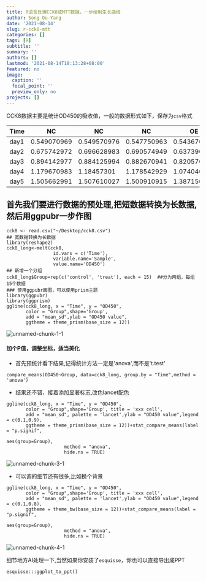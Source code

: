 ```yaml
---
title: R语言处理CCK8或MTT数据，一步绘制生长曲线
author: Song Ou-Yang
date: '2021-08-14'
slug: r-cck8-mtt
categories: []
tags: [R]
subtitle: ''
summary: ''
authors: []
lastmod: '2021-08-14T18:13:28+08:00'
featured: no
image:
  caption: ''
  focal_point: ''
  preview_only: no
projects: []
---
```


CCK8数据主要是统计OD450的吸收值，一般的数据形式如下，保存为`csv`格式

| Time | NC          | NC          | NC          | OE          | OE          | OE          |
| ---- | ----------- | ----------- | ----------- | ----------- | ----------- | ----------- |
| day1 | 0.549070969 | 0.549570976 | 0.547750963 | 0.543670962 | 0.536370963 | 0.545970956 |
| day2 | 0.675742972 | 0.696628983 | 0.690574949 | 0.637390961 | 0.630422963 | 0.653620952 |
| day3 | 0.894142977 | 0.884125994 | 0.882670941 | 0.82057096  | 0.803780962 | 0.819401947 |
| day4 | 1.179670983 | 1.18457301  | 1.178542929 | 1.074040958 | 1.067993961 | 1.052209937 |
| day5 | 1.505662991 | 1.507610027 | 1.500910915 | 1.387150955 | 1.32420196  | 1.389946927 |

## 首先我们要进行数据的预处理,把短数据转换为长数据,然后用ggpubr一步作图
```{r}
cck8 <- read.csv("~/Desktop/cck8.csv") 
## 宽数据转换为长数据
library(reshape2) 
cck8_long<-melt(cck8,
                 id.vars = c('Time'),
                 variable.name='Sample',
                 value.name='OD450')
## 新增一个分组
cck8_long$Group=rep(c('control', 'treat'), each = 15)  ##分为两组，每组15个数据
### 使用ggpubr画图，可以使用prism主题
library(ggpubr)
library(ggprism)
ggline(cck8_long, x = "Time", y = "OD450", 
       color = "Group",shape='Group', 
       add = "mean_sd",ylab = "OD450 value",
       ggtheme = theme_prism(base_size = 12))
```

![unnamed-chunk-1-1](unnamed-chunk-1-1-9033273.png)

#### 加个P值，调整坐标，适当美化

- 首先预统计看下结果,记得统计方法一定是'anova',而不是't.test'
```{r}  
compare_means(OD450~Group, data=cck8_long, group.by = "Time",method = 'anova')

```
- 结果还不错，接着添加显著标志,改色lancet配色
```{r}
ggline(cck8_long, x = "Time", y = "OD450", 
       color = "Group",shape='Group', title = 'xxx cell',
       add = "mean_sd", palette = 'lancet',ylab = "OD450 value",legend = c(0.1,0.9),
       ggtheme = theme_prism(base_size = 12))+stat_compare_means(label = "p.signif",
                                                                 aes(group=Group),
                     method = "anova",  
                     hide.ns = TRUE)
```
![unnamed-chunk-3-1](unnamed-chunk-3-1-9033283.png)

- 可以调的细节还有很多,比如换个背景
```{r}
ggline(cck8_long, x = "Time", y = "OD450", 
       color = "Group",shape='Group', title = 'xxx cell',
       add = "mean_sd", palette = 'lancet',ylab = "OD450 value",legend = c(0.1,0.8),
       ggtheme = theme_bw(base_size = 12))+stat_compare_means(label = "p.signif",
                                                                 aes(group=Group),
                     method = "anova",  
                     hide.ns = TRUE)
```
![unnamed-chunk-4-1](unnamed-chunk-4-1-9033291.png)

细节地方AI处理一下,当然如果你安装了`esquisse`，你也可以直接导出成PPT

```{r}
esquisse:::ggplot_to_ppt()
```